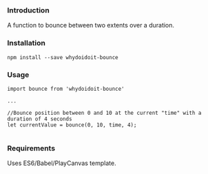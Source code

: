 ### Introduction

A function to bounce between two extents over a duration.

### Installation

```language-shell
npm install --save whydoidoit-bounce
```

### Usage

```language-javascript
import bounce from 'whydoidoit-bounce'

...

//Bounce position between 0 and 10 at the current "time" with a duration of 4 seconds
let currentValue = bounce(0, 10, time, 4);
 

```

### Requirements

Uses ES6/Babel/PlayCanvas template.
